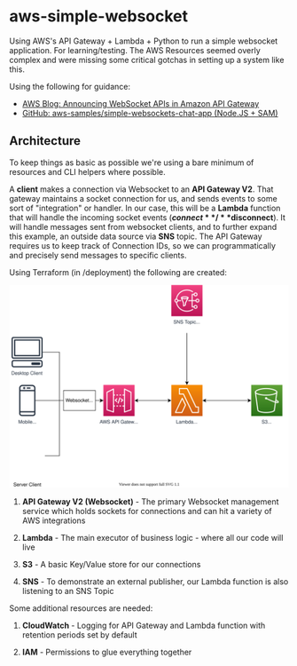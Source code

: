 # aws-simple-websocket

Using AWS's API Gateway + Lambda + Python to run a simple websocket application. For learning/testing. The AWS Resources
seemed overly complex and were missing some critical gotchas in setting up a system like this.

Using the following for guidance:

* [AWS Blog: Announcing WebSocket APIs in Amazon API Gateway](https://aws.amazon.com/blogs/compute/announcing-websocket-apis-in-amazon-api-gateway/)
* [GitHub: aws-samples/simple-websockets-chat-app (Node.JS + SAM)](https://github.com/aws-samples/simple-websockets-chat-app)

## Architecture

To keep things as basic as possible we're using a bare minimum of resources and CLI helpers where possible.

A **client** makes a connection via Websocket to an **API Gateway V2**. That gateway maintains a socket connection for
us, and sends events to some sort of "integration" or handler. In our case, this will be a **Lambda** function that will
handle the incoming socket events (**$connect**/**$disconnect**). It will handle messages sent from websocket clients,
and to further expand this example, an outside data source via **SNS** topic. The API Gateway requires us to keep track
of Connection IDs, so we can programmatically and precisely send messages to specific clients.

Using Terraform (in /deployment) the following are created:

![Architecture Diagram](./docs/architecture.svg)

1. **API Gateway V2 (Websocket)** - The primary Websocket management service which holds sockets for connections and can
   hit a variety of AWS integrations

1. **Lambda** - The main executor of business logic - where all our code will live

1. **S3** - A basic Key/Value store for our connections

1. **SNS** - To demonstrate an external publisher, our Lambda function is also listening to an SNS Topic

Some additional resources are needed:

1. **CloudWatch** - Logging for API Gateway and Lambda function with retention periods set by default

1. **IAM** - Permissions to glue everything together
